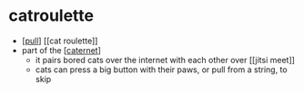 # catroulette

- [[pull]] [[cat roulette]]
- part of the [[caternet]]
  - it pairs bored cats over the internet with each other over [[jitsi meet]]
  - cats can press a big button with their paws, or pull from a string, to skip


[//begin]: # "Autogenerated link references for markdown compatibility"
[pull]: pull "Pull"
[caternet]: caternet "caternet"
[//end]: # "Autogenerated link references"